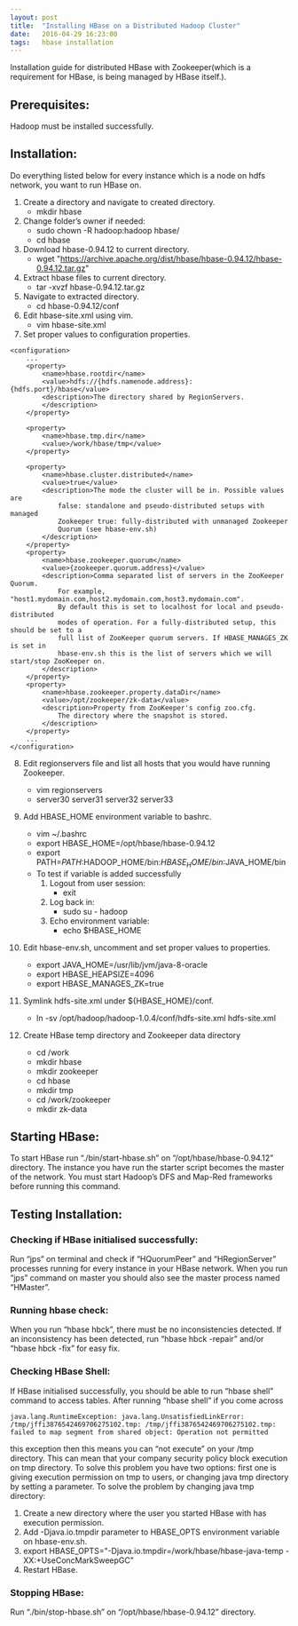 ```yaml
---
layout: post
title:  "Installing HBase on a Distributed Hadoop Cluster"
date:   2016-04-29 16:23:00
tags:   hbase installation
---
```


Installation guide for distributed HBase with Zookeeper(which is a requirement for HBase, is being managed by HBase itself.).

## Prerequisites:
Hadoop must be installed successfully.

## Installation:
Do everything listed below for every instance which is a node on hdfs network, you want to run HBase on.

1. Create a directory and navigate to created directory.
    * mkdir hbase
2. Change folder’s owner if needed: 
    * sudo chown -R hadoop:hadoop hbase/
    * cd hbase
3. Download hbase-0.94.12 to current directory.
    * wget "https://archive.apache.org/dist/hbase/hbase-0.94.12/hbase-0.94.12.tar.gz"
4. Extract hbase files to current directory.
    * tar -xvzf hbase-0.94.12.tar.gz
5. Navigate to extracted directory.
    * cd hbase-0.94.12/conf
6. Edit hbase-site.xml using vim.
    * vim hbase-site.xml
7. Set proper values to configuration properties.

~~~~~~~~
<configuration>
    ...
	<property>
		<name>hbase.rootdir</name>
		<value>hdfs://{hdfs.namenode.address}:{hdfs.port}/hbase</value>
		<description>The directory shared by RegionServers.
		</description>
	</property>

	<property>
		<name>hbase.tmp.dir</name>
		<value>/work/hbase/tmp</value>
	</property>

	<property>
		<name>hbase.cluster.distributed</name>
		<value>true</value>
		<description>The mode the cluster will be in. Possible values are
			false: standalone and pseudo-distributed setups with managed
			Zookeeper true: fully-distributed with unmanaged Zookeeper 
			Quorum (see hbase-env.sh)
		</description>
	</property>
	<property>
		<name>hbase.zookeeper.quorum</name>
		<value>{zookeeper.quorum.address}</value>
		<description>Comma separated list of servers in the ZooKeeper Quorum.
			For example, "host1.mydomain.com,host2.mydomain.com,host3.mydomain.com".
			By default this is set to localhost for local and pseudo-distributed
			modes of operation. For a fully-distributed setup, this should be set to a
			full list of ZooKeeper quorum servers. If HBASE_MANAGES_ZK is set in
			hbase-env.sh this is the list of servers which we will start/stop ZooKeeper on.
		</description>
	</property>
	<property>
		<name>hbase.zookeeper.property.dataDir</name>
		<value>/opt/zookeeper/zk-data</value>
		<description>Property from ZooKeeper's config zoo.cfg.
			The directory where the snapshot is stored.
		</description>
	</property>
	...
</configuration>
~~~~~~~~

8. Edit regionservers file and list all hosts that you would have running Zookeeper.
    * vim regionservers
    * server30
      server31
      server32
      server33
9. Add HBASE_HOME environment variable to bashrc.
    * vim ~/.bashrc
    * export HBASE_HOME=/opt/hbase/hbase-0.94.12
    * export PATH=$PATH:$HADOOP_HOME/bin:$HBASE_HOME/bin:$JAVA_HOME/bin
    * To test if variable is added successfully
        1. Logout from user session: 
            * exit
        2. Log back in:
            * sudo su - hadoop
        3. Echo environment variable:
            * echo $HBASE_HOME

10. Edit hbase-env.sh, uncomment and set proper values to properties.
    * export JAVA_HOME=/usr/lib/jvm/java-8-oracle
    * export HBASE_HEAPSIZE=4096
    * export HBASE_MANAGES_ZK=true
11. Symlink hdfs-site.xml under ${HBASE_HOME}/conf.
    * ln -sv /opt/hadoop/hadoop-1.0.4/conf/hdfs-site.xml hdfs-site.xml
12. Create HBase temp directory and Zookeeper data directory
    * cd /work
    * mkdir hbase
    * mkdir zookeeper
    * cd hbase
    * mkdir tmp
    * cd /work/zookeeper
    * mkdir zk-data

## Starting HBase:

To start HBase run “./bin/start-hbase.sh” on “/opt/hbase/hbase-0.94.12” directory. The instance you have run the starter script becomes the master of the network. You must start Hadoop’s DFS and Map-Red frameworks before running this command.

## Testing Installation:

### Checking if HBase initialised successfully:

Run “jps” on terminal and check if “HQuorumPeer” and “HRegionServer” processes running for every instance in your HBase network. When you run “jps” command on master you should also see the master process named “HMaster”.

### Running hbase check:

When you run “hbase hbck”, there must be no inconsistencies detected. If an inconsistency has been detected, run “hbase hbck -repair” and/or “hbase hbck -fix” for easy fix.

### Checking HBase Shell:

If HBase initialised successfully, you should be able to run “hbase shell” command to access tables. After running “hbase shell” if you come across 
~~~~~~~~
java.lang.RuntimeException: java.lang.UnsatisfiedLinkError: /tmp/jffi3876542469706275102.tmp: /tmp/jffi3876542469706275102.tmp: failed to map segment from shared object: Operation not permitted
~~~~~~~~

this exception then this means you can “not execute” on your /tmp directory.  This can mean that your company security policy block execution on tmp directory. To solve this problem you have two options: first one is giving execution permission on tmp to users, or changing java tmp directory by setting a parameter. 
To solve the problem by changing java tmp directory:
1. Create a new directory where the user you started HBase with has execution permission.
2. Add -Djava.io.tmpdir parameter to HBASE_OPTS environment variable on hbase-env.sh.
3. export HBASE_OPTS="-Djava.io.tmpdir=/work/hbase/hbase-java-temp -XX:+UseConcMarkSweepGC"
4. Restart HBase.

### Stopping HBase:

Run “./bin/stop-hbase.sh” on “/opt/hbase/hbase-0.94.12” directory.

